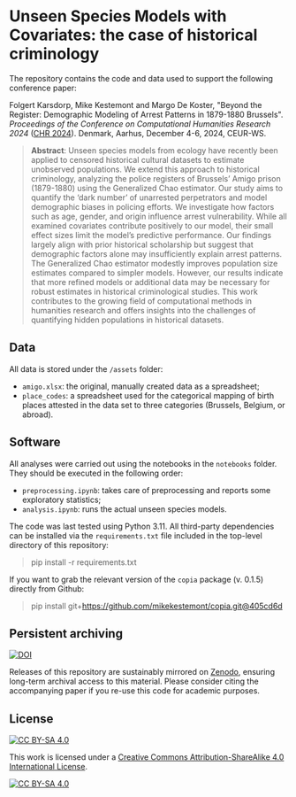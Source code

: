 # Unseen Species Models with Covariates: the case of historical criminology

The repository contains the code and data used to support the following conference paper:

Folgert Karsdorp, Mike Kestemont and Margo De Koster, "Beyond the Register: Demographic Modeling of Arrest Patterns in 1879-1880 Brussels". *Proceedings of the Conference on Computational Humanities Research 2024* ([CHR 2024](https://2024.computational-humanities-research.org/)). Denmark, Aarhus, December 4-6, 2024, CEUR-WS.

> **Abstract**: Unseen species models from ecology have recently been applied to censored historical cultural datasets to estimate unobserved populations. We extend this approach to historical criminology, analyzing the police registers of Brussels’ Amigo prison (1879-1880) using the Generalized Chao estimator. Our study aims to quantify the ‘dark number’ of unarrested perpetrators and model demographic biases in policing efforts. We investigate how factors such as age, gender, and origin influence arrest vulnerability. While all examined covariates contribute positively to our model, their small effect sizes limit the model’s predictive performance. Our findings largely align with prior historical scholarship but suggest that demographic factors alone may insufficiently explain arrest patterns. The Generalized Chao estimator modestly improves population size estimates compared to simpler models. However, our results indicate that more refined models or additional data may be necessary for robust estimates in historical criminological studies. This work contributes to the growing field of computational methods in humanities research and offers insights into the challenges of quantifying hidden populations in historical datasets.

## Data

All data is stored under the `/assets` folder:
- `amigo.xlsx`: the original, manually created data as a spreadsheet;
- `place_codes`: a spreadsheet used for the categorical mapping of birth places attested in the data set to three categories (Brussels, Belgium, or abroad).

## Software

All analyses were carried out using the notebooks in the `notebooks` folder. They should be executed in the following order:
- `preprocessing.ipynb`: takes care of preprocessing and reports some exploratory statistics;
- `analysis.ipynb`: runs the actual unseen species models.

The code was last tested using Python 3.11. All third-party dependencies can be installed via the `requirements.txt` file included in the top-level directory of this repository:

> pip install -r requirements.txt

If you want to grab the relevant version of the `copia` package (v. 0.1.5) directly from Github:

> pip install git+https://github.com/mikekestemont/copia.git@405cd6d


## Persistent archiving
[![DOI](https://zenodo.org/badge/DOI/10.5281/zenodo.13969373.svg)](https://doi.org/10.5281/zenodo.13969373)

Releases of this repository are sustainably mirrored on [Zenodo](https://zenodo.org/), ensuring long-term archival access to this material. Please consider citing the accompanying paper if you re-use this code for academic purposes. 

## License
[![CC BY-SA 4.0][cc-by-sa-shield]][cc-by-sa]

This work is licensed under a
[Creative Commons Attribution-ShareAlike 4.0 International License][cc-by-sa].

[![CC BY-SA 4.0][cc-by-sa-image]][cc-by-sa]

[cc-by-sa]: http://creativecommons.org/licenses/by-sa/4.0/
[cc-by-sa-image]: https://licensebuttons.net/l/by-sa/4.0/88x31.png
[cc-by-sa-shield]: https://img.shields.io/badge/License-CC%20BY--SA%204.0-lightgrey.svg

